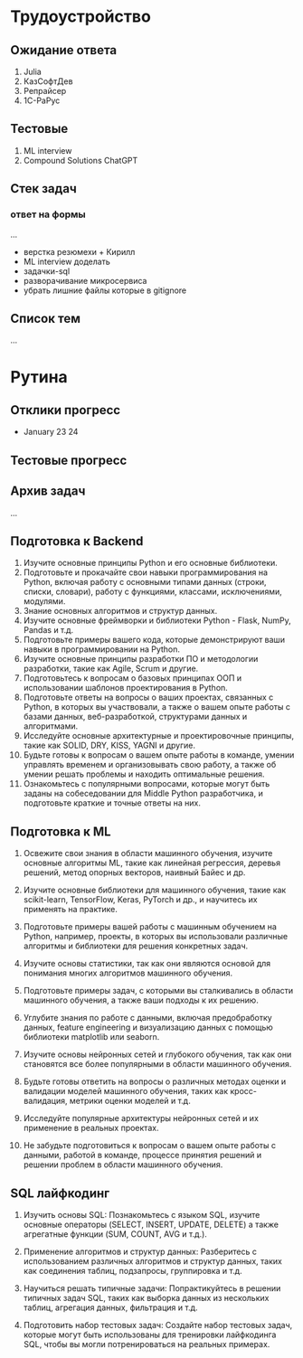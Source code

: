 # Трудоустройство

## Ожидание ответа
1. Julia
2. КазСофтДев
1. Репрайсер
3. 1С-РаРус

## Тестовые
1. ML interview
2. Compound Solutions ChatGPT

## Стек задач
### ответ на формы
...
- верстка резюмехи + Кирилл
- ML interview доделать
- задачки-sql
- разворачивание микросервиса
- убрать лишние файлы которые в gitignore

## Cписок тем
...

# Рутина

## Отклики прогресс
- January 23 24 

## Тестовые прогресс

## Архив задач
...

## Подготовка к Backend

1. Изучите основные принципы Python и его основные библиотеки.
2. Подготовьте и прокачайте свои навыки программирования на Python, включая работу с основными типами данных (строки, списки, словари), работу с функциями, классами, исключениями, модулями.
3. Знание основных алгоритмов и структур данных.
4. Изучите основные фреймворки и библиотеки Python - Flask, NumPy, Pandas и т.д.
5. Подготовьте примеры вашего кода, которые демонстрируют ваши навыки в программировании на Python.
6. Изучите основные принципы разработки ПО и методологии разработки, такие как Agile, Scrum и другие.
7. Подготовьтесь к вопросам о базовых принципах ООП и использовании шаблонов проектирования в Python.
8. Подготовьте ответы на вопросы о ваших проектах, связанных с Python, в которых вы участвовали, а также о вашем опыте работы с базами данных, веб-разработкой, структурами данных и алгоритмами.
9. Исследуйте основные архитектурные и проектировочные принципы, такие как SOLID, DRY, KISS, YAGNI и другие.
10. Будьте готовы к вопросам о вашем опыте работы в команде, умении управлять временем и организовывать свою работу, а также об умении решать проблемы и находить оптимальные решения.
11. Ознакомьтесь с популярными вопросами, которые могут быть заданы на собеседовании для Middle Python разработчика, и подготовьте краткие и точные ответы на них.

## Подготовка к ML

1. Освежите свои знания в области машинного обучения, изучите основные алгоритмы ML, такие как линейная регрессия, деревья решений, метод опорных векторов, наивный Байес и др.

2. Изучите основные библиотеки для машинного обучения, такие как scikit-learn, TensorFlow, Keras, PyTorch и др., и научитесь их применять на практике.

3. Подготовьте примеры вашей работы с машинным обучением на Python, например, проекты, в которых вы использовали различные алгоритмы и библиотеки для решения конкретных задач.

4. Изучите основы статистики, так как они являются основой для понимания многих алгоритмов машинного обучения.

5. Подготовьте примеры задач, с которыми вы сталкивались в области машинного обучения, а также ваши подходы к их решению.

6. Углубите знания по работе с данными, включая предобработку данных, feature engineering и визуализацию данных с помощью библиотеки matplotlib или seaborn.

7. Изучите основы нейронных сетей и глубокого обучения, так как они становятся все более популярными в области машинного обучения.

8. Будьте готовы ответить на вопросы о различных методах оценки и валидации моделей машинного обучения, таких как кросс-валидация, метрики оценки моделей и т.д.

9. Исследуйте популярные архитектуры нейронных сетей и их применение в реальных проектах.

10. Не забудьте подготовиться к вопросам о вашем опыте работы с данными, работой в команде, процессе принятия решений и решении проблем в области машинного обучения.


## SQL лайфкодинг

1. Изучить основы SQL: Познакомьтесь с языком SQL, изучите основные операторы (SELECT, INSERT, UPDATE, DELETE) а также агрегатные функции (SUM, COUNT, AVG и т.д.).

2. Применение алгоритмов и структур данных: Разберитесь с использованием различных алгоритмов и структур данных, таких как соединения таблиц, подзапросы, группировка и т.д.

3. Научиться решать типичные задачи: Попрактикуйтесь в решении типичных задач SQL, таких как выборка данных из нескольких таблиц, агрегация данных, фильтрация и т.д.

4. Подготовить набор тестовых задач: Создайте набор тестовых задач, которые могут быть использованы для тренировки лайфкодинга SQL, чтобы вы могли потренироваться на реальных примерах.
